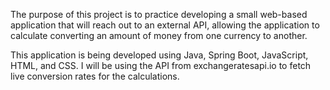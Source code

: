 The purpose of this project is to practice developing a small web-based application that will reach out to an external API, allowing the application to calculate converting an amount of money from one currency to another.

This application is being developed using Java, Spring Boot, JavaScript, HTML, and CSS. I will be using the API from exchangeratesapi.io to fetch live conversion rates for the calculations.
